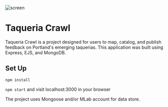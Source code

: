 ![screen](https://adamsgreg.net/img/FullScreen4.jpg "TaqueriaCrawl")

# Taqueria Crawl

Taqueria Crawl is a project designed for users to map, catalog, and publish feedback on Portland's emerging taquerias.  This application was built using Express, EJS, and MongoDB.  

## Set Up

`npm install`

`npm start` and visit localhost:3000 in your browser

The project uses Mongoose and/or MLab account for data store.